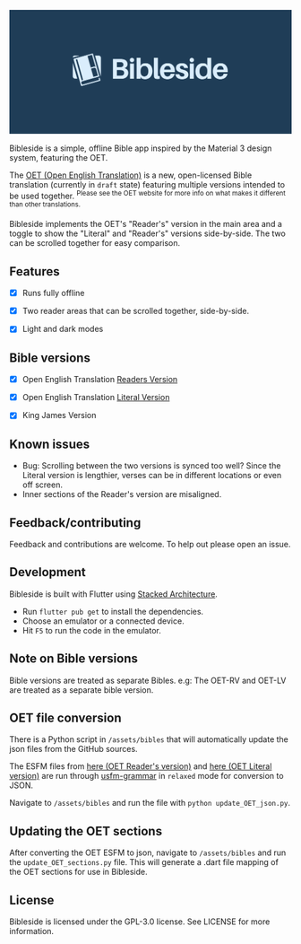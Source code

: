![Bibleside](/assets/images/logo-banner.jpg)

Bibleside is a simple, offline Bible app inspired by the Material 3 design system, featuring the OET.

The [OET (Open English Translation)](https://openenglishtranslation.bible) is a new, open-licensed Bible translation (currently in ``draft`` state) featuring multiple versions intended to be used together. <sup>Please see the OET website for more info on what makes it different than other translations.</sup>

Bibleside implements the OET's "Reader's" version in the main area and a toggle to show the "Literal" and "Reader's" versions side-by-side. The two can be scrolled together for easy comparison.


## Features

- [x] Runs fully offline
- [x] Two reader areas that can be scrolled together, side-by-side.
- [x] Light and dark modes


## Bible versions

- [x] Open English Translation [Readers Version](https://openenglishtranslation.bible/Design/ReadersVersion)
- [x] Open English Translation [Literal Version](https://openenglishtranslation.bible/Design/LiteralVersion)
- [x] King James Version


## Known issues

- Bug: Scrolling between the two versions is synced too well? Since the Literal version is lengthier, verses can be in different locations or even off screen.
- Inner sections of the Reader's version are misaligned.


## Feedback/contributing

Feedback and contributions are welcome. To help out please open an issue.


## Development

Bibleside is built with Flutter using [Stacked Architecture](https://stacked.filledstacks.com/).

- Run ``flutter pub get`` to install the dependencies.
- Choose an emulator or a connected device.
- Hit ``F5`` to run the code in the emulator.


## Note on Bible versions

Bible versions are treated as separate Bibles. e.g: The OET-RV and OET-LV are treated as a separate bible version.


## OET file conversion

There is a Python script in ``/assets/bibles`` that will automatically update the json files from the GitHub sources.

The ESFM files from [here (OET Reader's version)](https://github.com/Freely-Given-org/OpenEnglishTranslation--OET/tree/main/translatedTexts/ReadersVersion) and [here (OET Literal version)](https://github.com/Freely-Given-org/OpenEnglishTranslation--OET/tree/main/intermediateTexts/auto_edited_VLT_ESFM) are run through [usfm-grammar](https://github.com/Bridgeconn/usfm-grammar) in ``relaxed`` mode for conversion to JSON.

Navigate to ``/assets/bibles`` and run the file with ``python update_OET_json.py``.


## Updating the OET sections

After converting the OET ESFM to json, navigate to ``/assets/bibles`` and run the ``update_OET_sections.py`` file. This will generate a .dart file mapping of the OET sections for use in Bibleside.


## License

Bibleside is licensed under the GPL-3.0 license. See LICENSE for more information.